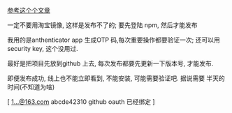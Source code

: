 
[参考这个个文章](https://juejin.cn/post/7039140144250617887)

一定不要用淘宝镜像, 这样是发布不了的; 要先登陆 npm, 然后才能发布

我用的是anthenticator app 生成OTP 码,每次重要操作都要验证一次; 还可以用 security key, 这个没用过.

最好是把项目先放到github 上去, 每次发布都要先更新一下版本号, 才能发布.

即便发布成功, 线上也不能立即看到, 不能安装, 可能需要验证吧. 据说需要 半天的时间(不知道为啥)

[
1...@163.com
abcde42310
github oauth 已经绑定
]
